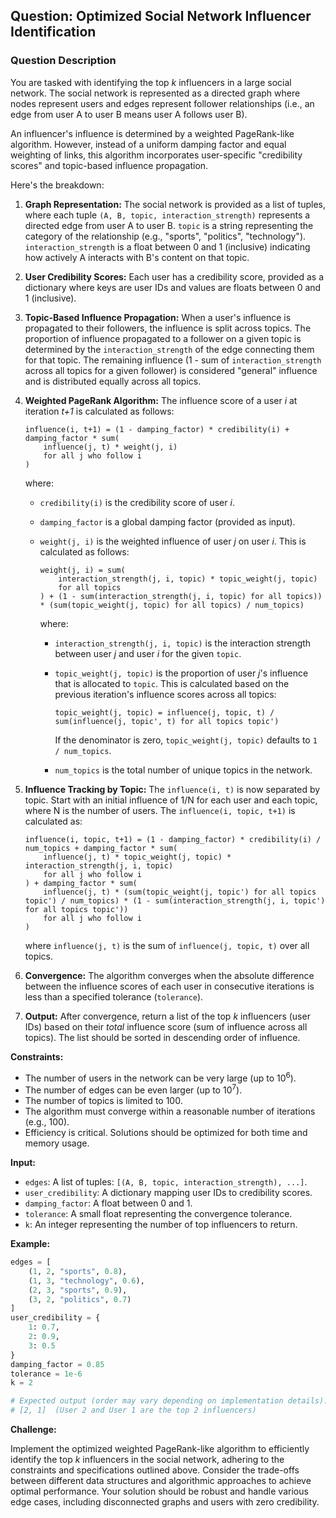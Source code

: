 ## Question: Optimized Social Network Influencer Identification

### Question Description

You are tasked with identifying the top *k* influencers in a large social network. The social network is represented as a directed graph where nodes represent users and edges represent follower relationships (i.e., an edge from user A to user B means user A follows user B).

An influencer's influence is determined by a weighted PageRank-like algorithm.  However, instead of a uniform damping factor and equal weighting of links, this algorithm incorporates user-specific "credibility scores" and topic-based influence propagation.

Here's the breakdown:

1.  **Graph Representation:** The social network is provided as a list of tuples, where each tuple `(A, B, topic, interaction_strength)` represents a directed edge from user A to user B. `topic` is a string representing the category of the relationship (e.g., "sports", "politics", "technology"). `interaction_strength` is a float between 0 and 1 (inclusive) indicating how actively A interacts with B's content on that topic.

2.  **User Credibility Scores:** Each user has a credibility score, provided as a dictionary where keys are user IDs and values are floats between 0 and 1 (inclusive).

3.  **Topic-Based Influence Propagation:**  When a user's influence is propagated to their followers, the influence is split across topics. The proportion of influence propagated to a follower on a given topic is determined by the `interaction_strength` of the edge connecting them for that topic. The remaining influence (1 - sum of `interaction_strength` across all topics for a given follower) is considered "general" influence and is distributed equally across all topics.

4.  **Weighted PageRank Algorithm:** The influence score of a user *i* at iteration *t+1* is calculated as follows:

    ```
    influence(i, t+1) = (1 - damping_factor) * credibility(i) + damping_factor * sum(
        influence(j, t) * weight(j, i)
        for all j who follow i
    )
    ```

    where:

    *   `credibility(i)` is the credibility score of user *i*.
    *   `damping_factor` is a global damping factor (provided as input).
    *   `weight(j, i)` is the weighted influence of user *j* on user *i*.  This is calculated as follows:

        ```
        weight(j, i) = sum(
            interaction_strength(j, i, topic) * topic_weight(j, topic)
            for all topics
        ) + (1 - sum(interaction_strength(j, i, topic) for all topics)) * (sum(topic_weight(j, topic) for all topics) / num_topics)
        ```

        where:

        *   `interaction_strength(j, i, topic)` is the interaction strength between user *j* and user *i* for the given `topic`.
        *   `topic_weight(j, topic)` is the proportion of user *j*'s influence that is allocated to `topic`. This is calculated based on the previous iteration's influence scores across all topics:

            ```
            topic_weight(j, topic) = influence(j, topic, t) / sum(influence(j, topic', t) for all topics topic')
            ```

            If the denominator is zero, `topic_weight(j, topic)` defaults to `1 / num_topics`.
        *   `num_topics` is the total number of unique topics in the network.

5.  **Influence Tracking by Topic:** The `influence(i, t)` is now separated by topic. Start with an initial influence of 1/N for each user and each topic, where N is the number of users. The `influence(i, topic, t+1)` is calculated as:

    ```
    influence(i, topic, t+1) = (1 - damping_factor) * credibility(i) / num_topics + damping_factor * sum(
        influence(j, t) * topic_weight(j, topic) * interaction_strength(j, i, topic)
        for all j who follow i
    ) + damping_factor * sum(
        influence(j, t) * (sum(topic_weight(j, topic') for all topics topic') / num_topics) * (1 - sum(interaction_strength(j, i, topic') for all topics topic'))
        for all j who follow i
    )
    ```

    where `influence(j, t)` is the sum of `influence(j, topic, t)` over all topics.

6.  **Convergence:** The algorithm converges when the absolute difference between the influence scores of each user in consecutive iterations is less than a specified tolerance (`tolerance`).

7.  **Output:** After convergence, return a list of the top *k* influencers (user IDs) based on their *total* influence score (sum of influence across all topics). The list should be sorted in descending order of influence.

**Constraints:**

*   The number of users in the network can be very large (up to 10<sup>6</sup>).
*   The number of edges can be even larger (up to 10<sup>7</sup>).
*   The number of topics is limited to 100.
*   The algorithm must converge within a reasonable number of iterations (e.g., 100).
*   Efficiency is critical.  Solutions should be optimized for both time and memory usage.

**Input:**

*   `edges`: A list of tuples: `[(A, B, topic, interaction_strength), ...]`.
*   `user_credibility`: A dictionary mapping user IDs to credibility scores.
*   `damping_factor`: A float between 0 and 1.
*   `tolerance`: A small float representing the convergence tolerance.
*   `k`: An integer representing the number of top influencers to return.

**Example:**

```python
edges = [
    (1, 2, "sports", 0.8),
    (1, 3, "technology", 0.6),
    (2, 3, "sports", 0.9),
    (3, 2, "politics", 0.7)
]
user_credibility = {
    1: 0.7,
    2: 0.9,
    3: 0.5
}
damping_factor = 0.85
tolerance = 1e-6
k = 2

# Expected output (order may vary depending on implementation details):
# [2, 1]  (User 2 and User 1 are the top 2 influencers)
```

**Challenge:**

Implement the optimized weighted PageRank-like algorithm to efficiently identify the top *k* influencers in the social network, adhering to the constraints and specifications outlined above. Consider the trade-offs between different data structures and algorithmic approaches to achieve optimal performance. Your solution should be robust and handle various edge cases, including disconnected graphs and users with zero credibility.
